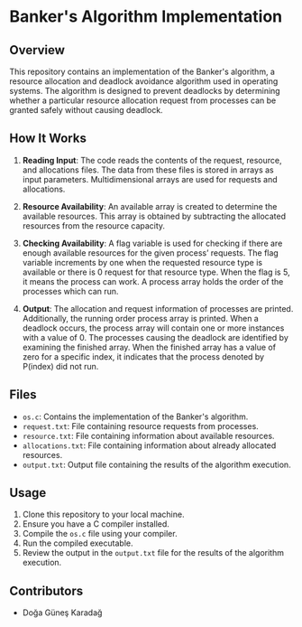 # Banker's Algorithm Implementation

## Overview

This repository contains an implementation of the Banker's algorithm, a resource allocation and deadlock avoidance algorithm used in operating systems. The algorithm is designed to prevent deadlocks by determining whether a particular resource allocation request from processes can be granted safely without causing deadlock.

## How It Works

1. **Reading Input**: The code reads the contents of the request, resource, and allocations files. The data from these files is stored in arrays as input parameters. Multidimensional arrays are used for requests and allocations.

2. **Resource Availability**: An available array is created to determine the available resources. This array is obtained by subtracting the allocated resources from the resource capacity.

3. **Checking Availability**: A flag variable is used for checking if there are enough available resources for the given process’ requests. The flag variable increments by one when the requested resource type is available or there is 0 request for that resource type. When the flag is 5, it means the process can work. A process array holds the order of the processes which can run.

4. **Output**: The allocation and request information of processes are printed. Additionally, the running order process array is printed. When a deadlock occurs, the process array will contain one or more instances with a value of 0. The processes causing the deadlock are identified by examining the finished array. When the finished array has a value of zero for a specific index, it indicates that the process denoted by P(index) did not run.

## Files

- `os.c`: Contains the implementation of the Banker's algorithm.
- `request.txt`: File containing resource requests from processes.
- `resource.txt`: File containing information about available resources.
- `allocations.txt`: File containing information about already allocated resources.
- `output.txt`: Output file containing the results of the algorithm execution.

## Usage

1. Clone this repository to your local machine.
2. Ensure you have a C compiler installed.
3. Compile the `os.c` file using your compiler.
4. Run the compiled executable.
5. Review the output in the `output.txt` file for the results of the algorithm execution.

## Contributors

- Doğa Güneş Karadağ

